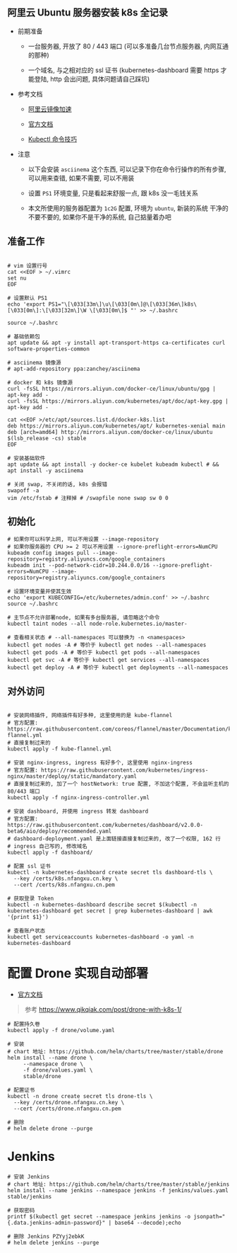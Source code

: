 ## 阿里云 Ubuntu 服务器安装 k8s 全记录

- 前期准备

    * 一台服务器, 开放了 80 / 443 端口 (可以多准备几台节点服务器, 内网互通的那种)
    
    * 一个域名, 与之相对应的 ssl 证书 (kubernetes-dashboard 需要 https 才能登陆, http 会出问题, 具体问题请自己踩坑)

- 参考文档

    * [阿里云镜像加速](https://cr.console.aliyun.com/cn-beijing/instances/mirrors)

    * [官方文档](https://kubernetes.io/zh/docs/)

    * [Kubectl 命令技巧](https://jimmysong.io/kubernetes-handbook/guide/kubectl-cheatsheet.html)
    
- 注意

    * 以下会安装 `asciinema` 这个东西, 可以记录下你在命令行操作的所有步骤, 可以用来查错, 如果不需要, 可以不用装
    
    * 设置 `PS1` 环境变量, 只是看起来舒服一点, 跟 k8s 没一毛钱关系
    
    * 本文所使用的服务器配置为 `1c2G` 配置, 环境为 `ubuntu`, 新装的系统 干净的不要不要的, 如果你不是干净的系统, 自己掂量着办吧

## 准备工作

```shell script

# vim 设置行号
cat <<EOF > ~/.vimrc
set nu
EOF

# 设置默认 PS1
echo 'export PS1="\[\033[33m\]\u\[\033[0m\]@\[\033[36m\]k8s\[\033[0m\]:\[\033[32m\]\W \[\033[0m\]$ "' >> ~/.bashrc

source ~/.bashrc

# 基础依赖包
apt update && apt -y install apt-transport-https ca-certificates curl software-properties-common

# asciinema 镜像源
# apt-add-repository ppa:zanchey/asciinema

# docker 和 k8s 镜像源
curl -fsSL https://mirrors.aliyun.com/docker-ce/linux/ubuntu/gpg | apt-key add -
curl -fsSL https://mirrors.aliyun.com/kubernetes/apt/doc/apt-key.gpg | apt-key add -

cat <<EOF >/etc/apt/sources.list.d/docker-k8s.list
deb https://mirrors.aliyun.com/kubernetes/apt/ kubernetes-xenial main
deb [arch=amd64] http://mirrors.aliyun.com/docker-ce/linux/ubuntu $(lsb_release -cs) stable
EOF

# 安装基础软件
apt update && apt install -y docker-ce kubelet kubeadm kubectl # && apt install -y asciinema

# 关闭 swap, 不关闭的话, k8s 会报错
swapoff -a
vim /etc/fstab # 注释掉 # /swapfile none swap sw 0 0

```

## 初始化

```shell script
# 如果你可以科学上网, 可以不用设置 --image-repository 
# 如果你服务器的 CPU >= 2 可以不用设置 --ignore-preflight-errors=NumCPU
kubeadm config images pull --image-repository=registry.aliyuncs.com/google_containers
kubeadm init --pod-network-cidr=10.244.0.0/16 --ignore-preflight-errors=NumCPU --image-repository=registry.aliyuncs.com/google_containers

# 设置环境变量并使其生效
echo 'export KUBECONFIG=/etc/kubernetes/admin.conf' >> ~/.bashrc
source ~/.bashrc

# 主节点不允许部署node, 如果有多台服务器, 请忽略这个命令
kubectl taint nodes --all node-role.kubernetes.io/master-

# 查看相关状态 # --all-namespaces 可以替换为 -n <namespaces>
kubectl get nodes -A # 等价于 kubectl get nodes --all-namespaces
kubectl get pods -A # 等价于 kubectl get pods --all-namespaces 
kubectl get svc -A # 等价于 kubectl get services --all-namespaces 
kubectl get deploy -A # 等价于 kubectl get deployments --all-namespaces 

```

## 对外访问

```shell script

# 安装网络插件, 网络插件有好多种, 这里使用的是 kube-flannel
# 官方配置: https://raw.githubusercontent.com/coreos/flannel/master/Documentation/kube-flannel.yml
# 直接复制过来的
kubectl apply -f kube-flannel.yml

# 安装 nginx-ingress, ingress 有好多个, 这里使用 nginx-ingress
# 官方配置: https://raw.githubusercontent.com/kubernetes/ingress-nginx/master/deploy/static/mandatory.yaml
# 直接复制过来的, 加了一个 hostNetwork: true 配置, 不加这个配置, 不会监听主机的 80/443 端口
kubectl apply -f nginx-ingress-controller.yml

# 安装 dashboard, 并使用 ingress 转发 dashboard
# 官方配置: https://raw.githubusercontent.com/kubernetes/dashboard/v2.0.0-beta6/aio/deploy/recommended.yaml
# dashboard-deployment.yaml 是上面链接直接复制过来的, 改了一个权限, 162 行
# ingress 自己写的, 修改域名
kubectl apply -f dashboard/

# 配置 ssl 证书
kubectl -n kubernetes-dashboard create secret tls dashboard-tls \
  --key /certs/k8s.nfangxu.cn.key \
  --cert /certs/k8s.nfangxu.cn.pem

# 获取登录 Token
kubectl -n kubernetes-dashboard describe secret $(kubectl -n kubernetes-dashboard get secret | grep kubernetes-dashboard | awk '{print $1}')

# 查看账户状态
kubectl get serviceaccounts kubernetes-dashboard -o yaml -n kubernetes-dashboard
```

# 配置 Drone 实现自动部署

- [官方文档](https://docs.drone.io)

> 参考 https://www.qikqiak.com/post/drone-with-k8s-1/

```shell script
# 配置持久卷
kubectl apply -f drone/volume.yaml

# 安装
# chart 地址: https://github.com/helm/charts/tree/master/stable/drone
helm install --name drone \
     --namespace drone \
     -f drone/values.yaml \
     stable/drone

# 配置证书
kubectl -n drone create secret tls drone-tls \
  --key /certs/drone.nfangxu.cn.key \
  --cert /certs/drone.nfangxu.cn.pem

# 删除
# helm delete drone --purge
```

# Jenkins

```shell script
# 安装 Jenkins
# chart 地址: https://github.com/helm/charts/tree/master/stable/jenkins
helm install --name jenkins --namespace jenkins -f jenkins/values.yaml stable/jenkins

# 获取密码
printf $(kubectl get secret --namespace jenkins jenkins -o jsonpath="{.data.jenkins-admin-password}" | base64 --decode);echo

# 删除 Jenkins PZYyj2ebkK
# helm delete jenkins --purge

```
